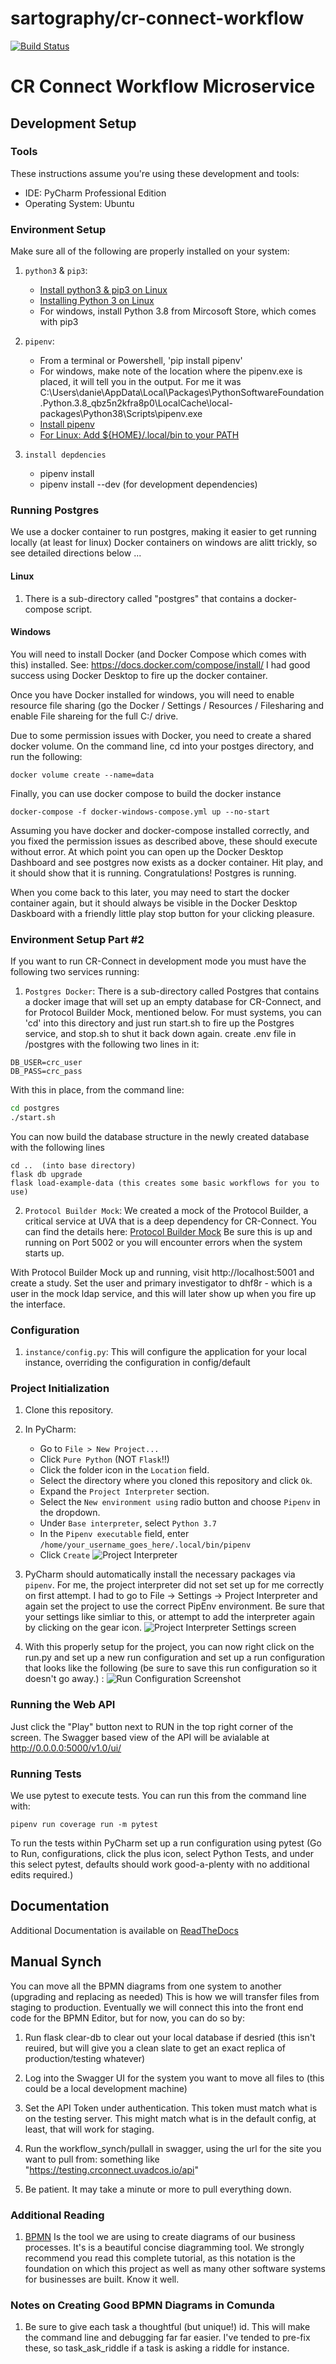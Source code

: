 # sartography/cr-connect-workflow

[![Build Status](https://travis-ci.com/sartography/cr-connect-workflow.svg?branch=master)](https://travis-ci.com/sartography/cr-connect-workflow)

# CR Connect Workflow Microservice
## Development Setup
### Tools
These instructions assume you're using these development and tools:
- IDE: PyCharm Professional Edition
- Operating System: Ubuntu

### Environment Setup
Make sure all of the following are properly installed on your system:
1. `python3` & `pip3`:
    - [Install python3 & pip3 on Linux](https://www.digitalocean.com/community/tutorials/how-to-install-python-3-and-set-up-a-programming-environment-on-an-ubuntu-18-04-server)
    - [Installing Python 3 on Linux](https://docs.python-guide.org/starting/install3/linux/)
    - For windows, install Python 3.8 from Mircosoft Store, which comes with pip3
2. `pipenv`:
    - From a terminal or Powershell, 'pip install pipenv'
    - For windows, make note of the location where the pipenv.exe is placed, it will tell you in the output.  For me
      it was C:\Users\danie\AppData\Local\Packages\PythonSoftwareFoundation.Python.3.8_qbz5n2kfra8p0\LocalCache\local-packages\Python38\Scripts\pipenv.exe
    - [Install pipenv](https://pipenv-es.readthedocs.io/es/stable/)
    - [For Linux: Add ${HOME}/.local/bin to your PATH](https://github.com/pypa/pipenv/issues/2122#issue-319600584)
     
3. `install depdencies`
    - pipenv install 
    - pipenv install --dev    (for development dependencies)

### Running Postgres
We use a docker container to run postgres, making it easier to get running
locally (at least for linux) Docker containers on windows are alitt
trickly, so see detailed directions below ...

#### Linux 
1. There is a sub-directory called "postgres" that contains a docker-compose script.

#### Windows
You will need to install Docker (and Docker Compose which comes with this) installed. See:
https://docs.docker.com/compose/install/  I had good success using Docker Desktop to 
fire up the docker container.

Once you have Docker installed for windows, you will need to enable resource file sharing
(go the Docker / Settings / Resources / Filesharing and enable File shareing for the full C:/ 
drive.  

Due to some permission issues with Docker, you need to create a shared docker volume.
On the command line, cd into your postges directory, and run the following:
```
docker volume create --name=data
```

Finally, you can use docker compose to build the docker instance
```
docker-compose -f docker-windows-compose.yml up --no-start
```
Assuming you have docker and docker-compose installed correctly, and you fixed the permission
issues as described above, these should execute without error.
At which point you can open up the Docker Desktop Dashboard and see postgres now exists
as a docker container.  Hit play, and it should show that it is running.  Congratulations!
Postgres is running.  

When you come back to this later, you may need to start the docker container again, but
it should always be visible in the Docker Desktop Daskboard with a friendly little play
stop button for your clicking pleasure.


### Environment Setup Part #2
If you want to run CR-Connect in development mode you must have the following two services running:
1. `Postgres Docker`:  There is a sub-directory called Postgres that contains a docker image that will set up an empty
database for CR-Connect, and for Protocol Builder Mock, mentioned below.  For must systems, you can 'cd' into this
directory and just run start.sh to fire up the Postgres service, and stop.sh to shut it back down again.
create .env file in /postgres with the following two lines in it:
```
DB_USER=crc_user
DB_PASS=crc_pass
```
With this in place, from the command line:
```bash
cd postgres
./start.sh
```
You can now build the database structure in the newly created database with the following lines
```baseh
cd ..  (into base directory)
flask db upgrade
flask load-example-data (this creates some basic workflows for you to use)
```

2. `Protocol Builder Mock`: We created a mock of the Protocol Builder, a critical service at UVA that is a deep
dependency for CR-Connect.  You can find the details here: [Protocol Builder Mock](https://github.com/sartography/protocol-builder-mock)
Be sure this is up and running on Port 5002 or you will encounter errors when the system starts up.

With Protocol Builder Mock up and running, visit http://localhost:5001 and create a study.  Set the user
and primary investigator to dhf8r - which is a user in the mock ldap service, and this will later show up when you
fire up the interface.

### Configuration
1. `instance/config.py`: This will configure the application for your local instance, overriding the configuration
in config/default
 

### Project Initialization
1. Clone this repository.
2. In PyCharm:
    - Go to `File > New Project...`
    - Click `Pure Python` (NOT `Flask`!!)
    - Click the folder icon in the `Location` field.
    - Select the directory where you cloned this repository and click `Ok`.
    - Expand the `Project Interpreter` section.
    - Select the `New environment using` radio button and choose `Pipenv` in the dropdown.
    - Under `Base interpreter`, select `Python 3.7`
    - In the `Pipenv executable` field, enter `/home/your_username_goes_here/.local/bin/pipenv` 
    - Click `Create`
        ![Project Interpreter](readme_images/new_project.png)
3. PyCharm should automatically install the necessary packages via `pipenv`. 
For me, the project interpreter did not set set up for me correctly on first attempt.  I had to go
to File -> Settings -> Project Interpreter and again set the project to use the correct PipEnv 
environment. Be sure that your settings like simliar to this, or attempt to add the interpreter again
by clicking on the gear icon.
![Project Interpreter Settings screen](readme_images/settings.png) 

4. With this properly setup for the project, you can now right click on the run.py and set up a new 
run configuration and set up a run configuration that looks like the following (be sure to save this 
run configuration so it doesn't go away.) :
![Run Configuration Screenshot](readme_images/run_config.png)

### Running the Web API
Just click the "Play" button next to RUN in the top right corner of the screen.
The Swagger based view of the API will be avialable at http://0.0.0.0:5000/v1.0/ui/

### Running Tests
We use pytest to execute tests.  You can run this from the command line with:
```
pipenv run coverage run -m pytest
```
To run the tests within PyCharm set up a run configuration using pytest (Go to Run, configurations, click the
plus icon, select Python Tests, and under this select pytest, defaults should work good-a-plenty with no
additional edits required.) 


## Documentation
Additional Documentation is available on [ReadTheDocs](https://cr-connect-workflow.readthedocs.io/en/latest/#)

## Manual Synch
You can move all the BPMN diagrams from one system to another (upgrading and replacing as needed)  This is how
we will transfer files from staging to production. 
Eventually we will connect this into the front end code for the BPMN Editor, but for now, you can do so by:

1. Run flask clear-db to clear out your local database if desried (this isn't reuired, but will give you a clean slate 
to get an exact replica of production/testing whatever)

2. Log into the Swagger UI for the system you want to move all files to (this could be a local development machine)

3. Set the API Token under authentication.  This token must match what is on the testing server.  This might
match what is in the default config, at least, that will work for staging.

4. Run the workflow_synch/pullall in swagger, using the url for the site you want to pull from:
   something like "https://testing.crconnect.uvadcos.io/api"

5. Be patient.  It may take a minute or more to pull everything down.



### Additional Reading

1. [BPMN](https://www.process.st/bpmn-tutorial/)  Is the tool we are using to create diagrams
of our business processes.  It's is a beautiful concise diagramming tool. We strongly recommend you 
read this complete tutorial, as this notation is the foundation on which this project as well as many
other software systems for businesses are built.  Know it well.

### Notes on Creating Good BPMN Diagrams in Comunda
1. Be sure to give each task a thoughtful (but unique!) id. This will 
make the command line and debugging far far easier.  I've tended to pre-fix
these, so task_ask_riddle if a task is asking a riddle for instance.
